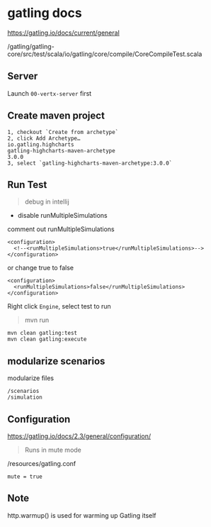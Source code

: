 # gatling docs

https://gatling.io/docs/current/general

/gatling/gatling-core/src/test/scala/io/gatling/core/compile/CoreCompileTest.scala

## Server

Launch `00-vertx-server` first

## Create maven project

```
1, checkout `Create from archetype`
2, click Add Archetype…
io.gatling.highcharts
gatling-highcharts-maven-archetype
3.0.0
3, select `gatling-highcharts-maven-archetype:3.0.0`
```

## Run Test

> debug in intellij

- disable runMultipleSimulations

comment out runMultipleSimulations

```
<configuration>
  <!--<runMultipleSimulations>true</runMultipleSimulations>-->
</configuration>
```

or change true to false

```
<configuration>
  <runMultipleSimulations>false</runMultipleSimulations>
</configuration>
```

Right click `Engine`, select test to run

> mvn run

```
mvn clean gatling:test
mvn clean gatling:execute
```

## modularize scenarios

modularize files

```
/scenarios
/simulation
```

## Configuration

https://gatling.io/docs/2.3/general/configuration/

> Runs in mute mode

/resources/gatling.conf

```
mute = true
```

## Note

http.warmup() is used for warming up Gatling itself
